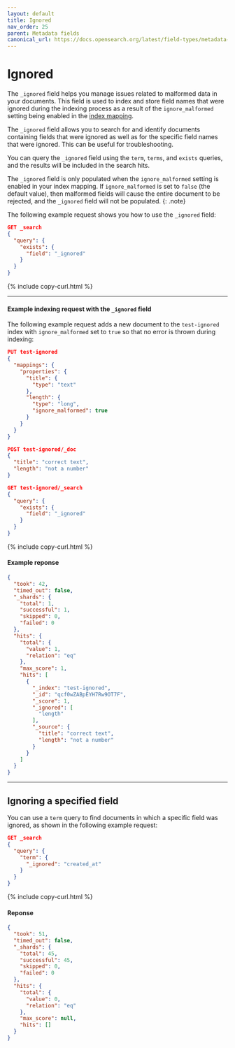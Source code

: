 ```yaml
---
layout: default
title: Ignored
nav_order: 25
parent: Metadata fields
canonical_url: https://docs.opensearch.org/latest/field-types/metadata-fields/ignored/
---
```


# Ignored

The `_ignored` field helps you manage issues related to malformed data in your documents. This field is used to index and store field names that were ignored during the indexing process as a result of the `ignore_malformed` setting being enabled in the [index mapping]({{site.url}}{{site.baseurl}}/field-types/). 

The `_ignored` field allows you to search for and identify documents containing fields that were ignored as well as for the specific field names that were ignored. This can be useful for troubleshooting. 

You can query the `_ignored` field using the `term`, `terms`, and `exists` queries, and the results will be included in the search hits.

The `_ignored` field is only populated when the `ignore_malformed` setting is enabled in your index mapping. If `ignore_malformed` is set to `false` (the default value), then malformed fields will cause the entire document to be rejected, and the `_ignored` field will not be populated.
{: .note}

The following example request shows you how to use the `_ignored` field:

```json
GET _search
{
  "query": {
    "exists": {
      "field": "_ignored"
    }
  }
}
```
{% include copy-curl.html %}

--- 

#### Example indexing request with the `_ignored` field

The following example request adds a new document to the `test-ignored` index with `ignore_malformed` set to `true` so that no error is thrown during indexing: 

```json
PUT test-ignored
{
  "mappings": {
    "properties": {
      "title": {
        "type": "text"
      },
      "length": {
        "type": "long",
        "ignore_malformed": true
      }
    }
  }
}

POST test-ignored/_doc
{
  "title": "correct text",
  "length": "not a number"
}

GET test-ignored/_search
{
  "query": {
    "exists": {
      "field": "_ignored"
    }
  }
}
```
{% include copy-curl.html %}

#### Example reponse

```json
{
  "took": 42,
  "timed_out": false,
  "_shards": {
    "total": 1,
    "successful": 1,
    "skipped": 0,
    "failed": 0
  },
  "hits": {
    "total": {
      "value": 1,
      "relation": "eq"
    },
    "max_score": 1,
    "hits": [
      {
        "_index": "test-ignored",
        "_id": "qcf0wZABpEYH7Rw9OT7F",
        "_score": 1,
        "_ignored": [
          "length"
        ],
        "_source": {
          "title": "correct text",
          "length": "not a number"
        }
      }
    ]
  }
}
```

---

## Ignoring a specified field

You can use a `term` query to find documents in which a specific field was ignored, as shown in the following example request:

```json
GET _search
{
  "query": {
    "term": {
      "_ignored": "created_at"
    }
  }
}
```
{% include copy-curl.html %}

#### Reponse 

```json
{
  "took": 51,
  "timed_out": false,
  "_shards": {
    "total": 45,
    "successful": 45,
    "skipped": 0,
    "failed": 0
  },
  "hits": {
    "total": {
      "value": 0,
      "relation": "eq"
    },
    "max_score": null,
    "hits": []
  }
}
```
